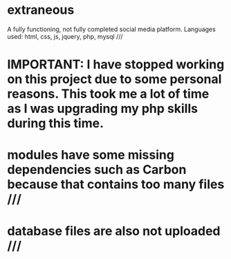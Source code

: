 # extraneous
A fully functioning, not fully completed social media platform. Languages used: html, css, js, jquery, php, mysql ///

# IMPORTANT: I have stopped working on this project due to some personal reasons. This took me a lot of time as I was upgrading my php skills during this time.

# modules have some missing dependencies such as Carbon because that contains too many files ///
# database files are also not uploaded ///
